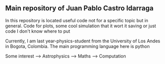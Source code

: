## Main repository of Juan Pablo Castro Idarraga

In this repository is located useful code not for a specific topic but in general. 
Code for plots, some cool simulation that it wort it saving or just code I don't know where to put

Currently, I am last year-physics-student from the University of Los Andes in Bogota, Colombia. 
The main programming language here is python

Some interest
--> Astrophysics 
--> Maths
--> Computation
